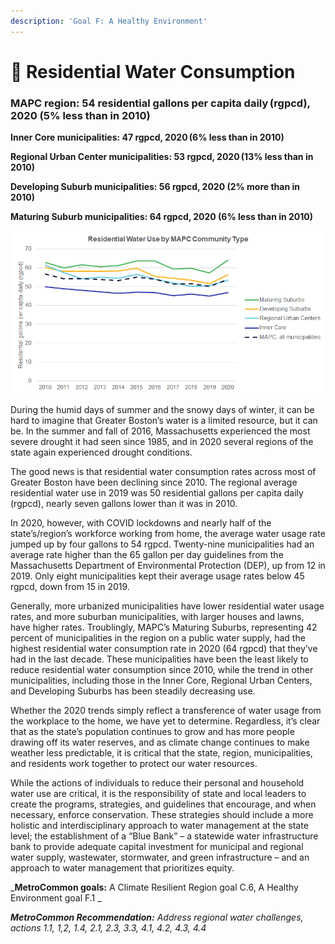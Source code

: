 ```yaml
---
description: 'Goal F: A Healthy Environment'
---
```


# 🚰 Residential Water Consumption

### **MAPC region: 54 residential gallons per capita daily (rgpcd), 2020 (5% less than in 2010)**

**Inner Core municipalities: 47 rgpcd, 2020 (6% less than in 2010)**

**Regional Urban Center municipalities: 53 rgpcd, 2020 (13% less than in 2010)**

**Developing Suburb municipalities: 56 rgpcd, 2020 (2% more than in 2010)**

**Maturing Suburb municipalities: 64 rgpcd, 2020 (6% less than in 2010)**

![](<.gitbook/assets/image (8).png>)

During the humid days of summer and the snowy days of winter, it can be hard to imagine that Greater Boston’s water is a limited resource, but it can be. In the summer and fall of 2016, Massachusetts experienced the most severe drought it had seen since 1985, and in 2020 several regions of the state again experienced drought conditions.

The good news is that residential water consumption rates across most of Greater Boston have been declining since 2010. The regional average residential water use in 2019 was 50 residential gallons per capita daily (rgpcd), nearly seven gallons lower than it was in 2010.

In 2020, however, with COVID lockdowns and nearly half of the state’s/region’s workforce working from home, the average water usage rate jumped up by four gallons to 54 rgpcd. Twenty-nine municipalities had an average rate higher than the 65 gallon per day guidelines from the Massachusetts Department of Environmental Protection (DEP), up from 12 in 2019. Only eight municipalities kept their average usage rates below 45 rgpcd, down from 15 in 2019.

Generally, more urbanized municipalities have lower residential water usage rates, and more suburban municipalities, with larger houses and lawns, have higher rates. Troublingly, MAPC’s Maturing Suburbs, representing 42 percent of municipalities in the region on a public water supply, had the highest residential water consumption rate in 2020 (64 rgpcd) that they’ve had in the last decade. These municipalities have been the least likely to reduce residential water consumption since 2010, while the trend in other municipalities, including those in the Inner Core, Regional Urban Centers, and Developing Suburbs has been steadily decreasing use.&#x20;

Whether the 2020 trends simply reflect a transference of water usage from the workplace to the home, we have yet to determine. Regardless, it’s clear that as the state’s population continues to grow and has more people drawing off its water reserves, and as climate change continues to make weather less predictable, it is critical that the state, region, municipalities, and residents work together to protect our water resources.

While the actions of individuals to reduce their personal and household water use are critical, it is the responsibility of state and local leaders to create the programs, strategies, and guidelines that encourage, and when necessary, enforce conservation. These strategies should include a more holistic and interdisciplinary approach to water management at the state level; the establishment of a “Blue Bank” – a statewide water infrastructure bank to provide adequate capital investment for municipal and regional water supply, wastewater, stormwater, and green infrastructure – and an approach to water management that prioritizes equity.&#x20;

_**MetroCommon goals:** A Climate Resilient Region goal C.6, A Healthy Environment goal F.1 _

_**MetroCommon Recommendation:** Address regional water challenges, actions 1.1, 1,2, 1.4, 2.1, 2.3, 3.3, 4.1, 4.2, 4.3, 4.4_
